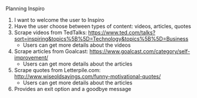 Planning Inspiro

1. I want to welcome the user to Inspiro
2. Have the user choose between types of content: videos, articles, quotes
3. Scrape videos from TedTalks: https://www.ted.com/talks?sort=inspiring&topics%5B%5D=Technology&topics%5B%5D=Business
    - Users can get more details about the videos
4. Scrape articles from Goalcast: https://www.goalcast.com/category/self-improvement/
    - Users can get more details about the articles
5. Scrape quotes from Letterpile.com: http://www.wiseoldsayings.com/funny-motivational-quotes/
    - Users can get more details about the articles
6. Provides an exit option and a goodbye message

